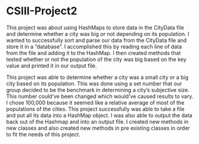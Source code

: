 # CSIII-Project2

This project was about using HashMaps to store data in the CityData file and determine whether a city was big or not depending on its population. 
I wanted to successfully sort and parse our data from the CityData file and store it in a “database”. I accomplished this by 
reading each line of data from the file and adding it to the HashMap. I then created methods that tested whether or not the population of 
the city was big based on the key value and printed it in our output file.

This project was able to determine whether a city was a small city or a big city based on its population. 
This was done using a set number that our group decided to be the benchmark in determining a city’s subjective size. 
This number could’ve been changed which would’ve caused results to vary. I chose 100,000 because it seemed like a relative average 
of most of the populations of the cities. This project successfully was able to take a file and put all its data into a HashMap object.
I was also able to output the data back out of the Hashmap and into an output file. I created new methods in new classes and also created
new methods in pre existing classes in order to fit the needs of this project. 

